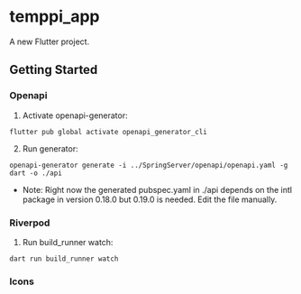# temppi_app

A new Flutter project.

## Getting Started

### Openapi  
1. Activate openapi-generator:   
  ```shell
  flutter pub global activate openapi_generator_cli
  ```
2. Run generator:
  ```shell
  openapi-generator generate -i ../SpringServer/openapi/openapi.yaml -g dart -o ./api
  ```

- Note: Right now the generated pubspec.yaml in ./api depends on the intl package in version 0.18.0 but 0.19.0 is needed. Edit the file manually.

### Riverpod

1. Run build_runner watch:
  ```shell
  dart run build_runner watch
  ```

### Icons
